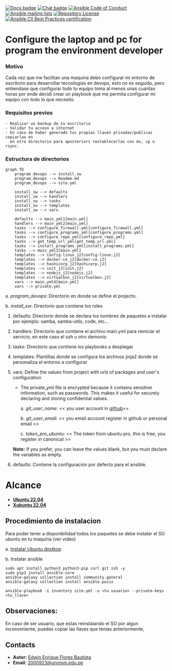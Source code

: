 [![Docs badge](https://img.shields.io/badge/docs-latest-brightgreen.svg)](https://docs.ansible.com/ansible/latest/)
[![Chat badge](https://img.shields.io/badge/chat-IRC-brightgreen.svg)](https://docs.ansible.com/ansible/latest/community/communication.html)
[![Ansible Code of Conduct](https://img.shields.io/badge/code%20of%20conduct-Ansible-silver.svg)](https://docs.ansible.com/ansible/latest/community/code_of_conduct.html)
[![Ansible mailing lists](https://img.shields.io/badge/mailing%20lists-Ansible-orange.svg)](https://docs.ansible.com/ansible/latest/community/communication.html#mailing-list-information)
[![Repository License](https://img.shields.io/badge/license-GPL%20v3.0-brightgreen.svg)](https://www.gnu.org/licenses/gpl-3.0.html)
[![Ansible CII Best Practices certification](https://bestpractices.coreinfrastructure.org/projects/2372/badge)](https://bestpractices.coreinfrastructure.org/projects/2372)

# Configure the laptop and pc for program the environment developer

### Motivo

Cada vez que me facilitan una maquina debo configurar mi entorno de escritorio para desarrollar tecnologías en devops, esto no es seguido, pero entiendase
que configurar todo tu equipo toma al menos unas cuantas horas por ende decidí crear un playbook que me permita configurar mi equipo con todo lo que necesito.

### Requisitos previos

    - Realizar un backup de tu escritorio
    - Validar tu acceso a internet
    - En caso de haber generado tus propias llaves privadas/publicas copiarlas en
      en otro directorio para aposteriori restablecerlas con mv, cp o rsync.

### Estructura de directorios

```mermaid
graph TD
    program_devops --> install_sw
    program_devops --> Readme.md
    program_devops --> site.yml

    install_sw --> defaults
    install_sw --> handlers
    install_sw --> tasks
    install_sw --> templates
    install_sw --> vars

    defaults --> main_yml1[main.yml]
    handlers --> main_yml2[main.yml]
    tasks --> configure_firewall.yml[configure_firewall.yml]
    tasks --> configure_programs_yml[configure_programs.yml]
    tasks --> configure_repo_yml[configure_repo.yml]
    tasks --> get_temp_url_yml[get_temp_url.yml]
    tasks --> install_programs_yml[install_programs.yml]
    tasks --> main_yml3[main.yml]
    templates --> config-linux_j2[config-linux.j2]
    templates --> docker-ce_j2[docker-ce.j2]
    templates --> hashicorp_j2[hashicorp.j2]
    templates --> init_j2[init.j2]
    templates --> nodejs_j2[nodejs.j2]
    templates --> virtualbox_j2[virtualbox.j2]
    vars --> main_yml4[main.yml]
    vars --> private.yml
```

a. _program_devops_: Directorio en donde se define el projecto.

b. _install_sw_: Directorio que contiene los roles

1. defaults: Directorio donde se declara los nombres de paquetes a instalar por ejemplo: samba, samba-utils, code, etc...

2. handlers: Directorio que contiene el archivo main.yml para reiniciar el servicio, en este caso el ssh u otro demonio

3. tasks: Directorio que contiene los playbooks a desplegar

4. templates: Plantillas donde se configura los archivos jinja2 donde se personaliza el entorno a configurar

5. vars: Define the values from project with urls of packages and user's configuration

   - The private_yml file is encrypted because it contains sensitive information, such as passwords. This makes it useful for securely declaring and storing confidential values.

     a. _git_user_name_: << you user account in [github](https://github.com)>>

     b. _git_user_email_: << you email account register in github or personal email >>

     c. _token_pro_ubuntu_: << The token from ubuntu pro, this is free, you register in canonical >>

   **Note:** If you prefer, you can leave the values blank, but you must declare the variables as empty.

6. defaults: Contiene la configuración por defecto para el ansible.

# Alcance

- **[Ubuntu 22.04](https://www.ubuntu.com)**
- **[Xubuntu 22.04](https://xubuntu.org/)**

## Procedimiento de instalacion

Para poder tener a disponibilidad todos los paquetes se debe instalar el SO ubuntu en tu maquina (ver video)

a. [Instalar Ubuntu destkop](https://www.youtube.com/watch?v=8MRibUo9VAA)

b. Instalar ansible

```shell
sudo apt install python3 python3-pip curl git ssh -y
sudo pip3 install ansible-core
ansible-galaxy collection install community.general
ansible-galaxy collection install ansible.posix
```

```shell
ansible-playbook -i inventory site.yml -u <tu usuario> --private-keys <tu_llave>
```

## Observaciones:

En caso de ser usuario, que estas reinstalando el SO por algun inconveniente, puedes copiar las llaves que tenias anteriormente,

## Contacts

- **Autor:** [Edwin Enrique Flores Bautista](https://www.linkedin.com/in/edwin-enrique-flores-bautista/)
- **Email:** 2000923@unmsm.edu.pe
